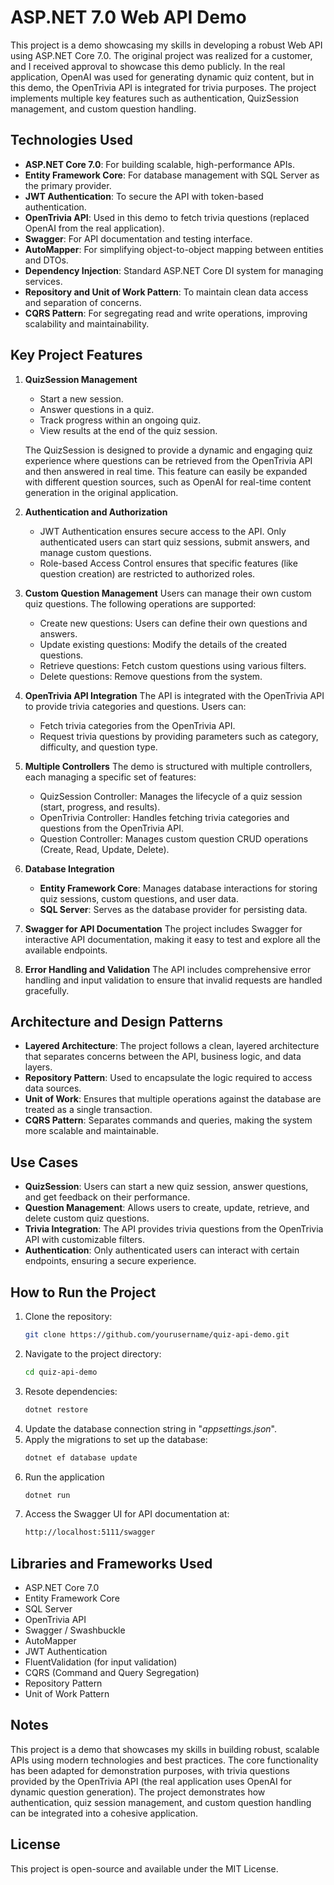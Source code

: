 # ASP.NET 7.0 Web API Demo

This project is a demo showcasing my skills in developing a robust Web API using ASP.NET Core 7.0. The original project was realized for a customer, and I received approval to showcase this demo publicly. In the real application, OpenAI was used for generating dynamic quiz content, but in this demo, the OpenTrivia API is integrated for trivia purposes. The project implements multiple key features such as authentication, QuizSession management, and custom question handling.

## Technologies Used

- **ASP.NET Core 7.0**: For building scalable, high-performance APIs.
- **Entity Framework Core**: For database management with SQL Server as the primary provider.
- **JWT Authentication**: To secure the API with token-based authentication.
- **OpenTrivia API**: Used in this demo to fetch trivia questions (replaced OpenAI from the real application).
- **Swagger**: For API documentation and testing interface.
- **AutoMapper**: For simplifying object-to-object mapping between entities and DTOs.
- **Dependency Injection**: Standard ASP.NET Core DI system for managing services.
- **Repository and Unit of Work Pattern**: To maintain clean data access and separation of concerns.
- **CQRS Pattern**: For segregating read and write operations, improving scalability and maintainability.

## Key Project Features

1. **QuizSession Management**
   - Start a new session.
   - Answer questions in a quiz.
   - Track progress within an ongoing quiz.
   - View results at the end of the quiz session.

   The QuizSession is designed to provide a dynamic and engaging quiz experience where questions can be retrieved from the OpenTrivia API and then answered in real time. This feature can easily be expanded with different question sources, such as OpenAI for real-time content generation in the original application.

2. **Authentication and Authorization**
   - JWT Authentication ensures secure access to the API. Only authenticated users can start quiz sessions, submit answers, and manage custom questions.
   - Role-based Access Control ensures that specific features (like question creation) are restricted to authorized roles.

3. **Custom Question Management**
   Users can manage their own custom quiz questions. The following operations are supported:
   - Create new questions: Users can define their own questions and answers.
   - Update existing questions: Modify the details of the created questions.
   - Retrieve questions: Fetch custom questions using various filters.
   - Delete questions: Remove questions from the system.

4. **OpenTrivia API Integration**
   The API is integrated with the OpenTrivia API to provide trivia categories and questions. Users can:
   - Fetch trivia categories from the OpenTrivia API.
   - Request trivia questions by providing parameters such as category, difficulty, and question type.

5. **Multiple Controllers**
   The demo is structured with multiple controllers, each managing a specific set of features:
   - QuizSession Controller: Manages the lifecycle of a quiz session (start, progress, and results).
   - OpenTrivia Controller: Handles fetching trivia categories and questions from the OpenTrivia API.
   - Question Controller: Manages custom question CRUD operations (Create, Read, Update, Delete).

6. **Database Integration**
   - **Entity Framework Core**: Manages database interactions for storing quiz sessions, custom questions, and user data.
   - **SQL Server**: Serves as the database provider for persisting data.

7. **Swagger for API Documentation**
   The project includes Swagger for interactive API documentation, making it easy to test and explore all the available endpoints.

8. **Error Handling and Validation**
   The API includes comprehensive error handling and input validation to ensure that invalid requests are handled gracefully.

## Architecture and Design Patterns

- **Layered Architecture**: The project follows a clean, layered architecture that separates concerns between the API, business logic, and data layers.
- **Repository Pattern**: Used to encapsulate the logic required to access data sources.
- **Unit of Work**: Ensures that multiple operations against the database are treated as a single transaction.
- **CQRS Pattern**: Separates commands and queries, making the system more scalable and maintainable.

## Use Cases

- **QuizSession**: Users can start a new quiz session, answer questions, and get feedback on their performance.
- **Question Management**: Allows users to create, update, retrieve, and delete custom quiz questions.
- **Trivia Integration**: The API provides trivia questions from the OpenTrivia API with customizable filters.
- **Authentication**: Only authenticated users can interact with certain endpoints, ensuring a secure experience.

## How to Run the Project

1. Clone the repository:
   ```bash
   git clone https://github.com/yourusername/quiz-api-demo.git
2. Navigate to the project directory:
   ```bash
   cd quiz-api-demo
3. Resote dependencies:
   ```bash
   dotnet restore
4. Update the database connection string in "_appsettings.json_".
5. Apply the migrations to set up the database:
   ```bash
   dotnet ef database update
6. Run the application
   ```bash
   dotnet run
7. Access the Swagger UI for API documentation at:
   ```bash
   http://localhost:5111/swagger

## Libraries and Frameworks Used
  -  ASP.NET Core 7.0
  -  Entity Framework Core
  -  SQL Server
  -  OpenTrivia API
  -  Swagger / Swashbuckle
  -  AutoMapper
  -  JWT Authentication
  -  FluentValidation (for input validation)
  -  CQRS (Command and Query Segregation)
  -  Repository Pattern
  -  Unit of Work Pattern

## Notes
This project is a demo that showcases my skills in building robust, scalable APIs using modern technologies and best practices. The core functionality has been adapted for demonstration purposes, with trivia questions provided by the OpenTrivia API (the real application uses OpenAI for dynamic question generation). The project demonstrates how authentication, quiz session management, and custom question handling can be integrated into a cohesive application.

## License
This project is open-source and available under the MIT License.
